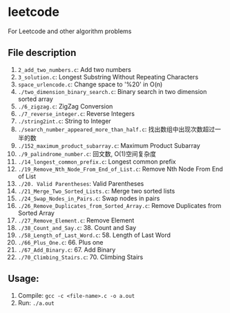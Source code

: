 # leetcode
For Leetcode and other algorithm problems

## File description

1. `2_add_two_numbers.c`: Add two numbers
2. `3_solution.c`: Longest Substring Without Repeating Characters
3. `space_urlencode.c`: Change space to '%20' in O(n)
4. `./two_dimension_binary_search.c`: Binary search in two dimension sorted array
5. `./6_zigzag.c`: ZigZag Conversion  
6. `./7_reverse_integer.c`: Reverse Integers
7. `./string2int.c`: String to Integer
8. `./search_number_appeared_more_than_half.c`: 找出数组中出现次数超过一半的数
9. `./152_maximum_product_subarray.c`: Maximum Product Subarray
10. `./9_palindrome_number.c`: 回文数, O(1)空间复杂度
11. `./14_longest_common_prefix.c`: Longest common prefix
12. `./19_Remove_Nth_Node_From_End_of_List.c`: Remove Nth Node From End of List
13. `./20. Valid Parentheses`: Valid Parentheses
14. `./21_Merge_Two_Sorted_Lists.c`: Merge two sorted lists
15. `./24_Swap_Nodes_in_Pairs.c`: Swap nodes in pairs
16. `./26_Remove_Duplicates_from_Sorted_Array.c`: Remove Duplicates from Sorted Array 
17. `./27_Remove_Element.c`: Remove Element
18. `./38_Count_and_Say.c`: 38. Count and Say
19. `./58_Length_of_Last_Word.c`: 58. Length of Last Word
20. `./66_Plus_One.c`: 66. Plus one
21. `./67_Add_Binary.c`: 67. Add Binary
22. `./70_Climbing_Stairs.c`: 70. Climbing Stairs

## Usage:

1. Compile: `gcc -c <file-name>.c -o a.out`
2. Run: `./a.out`
